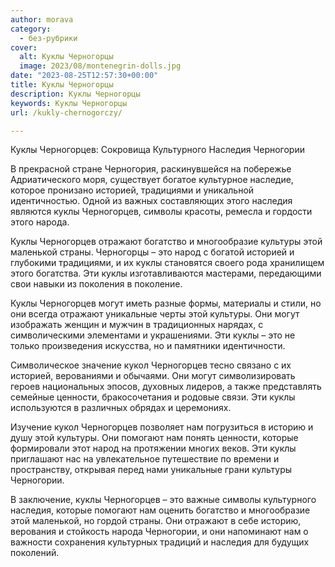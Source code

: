```yaml
---
author: morava
category:
  - без-рубрики
cover:
  alt: Куклы Черногорцы
  image: 2023/08/montenegrin-dolls.jpg
date: "2023-08-25T12:57:30+00:00"
title: Куклы Черногорцы
description: Куклы Черногорцы
keywords: Куклы Черногорцы
url: /kukly-chernogorczy/

---
```

Куклы Черногорцев: Сокровища Культурного Наследия Черногории

В прекрасной стране Черногория, раскинувшейся на побережье Адриатического моря, существует богатое культурное наследие, которое пронизано историей, традициями и уникальной идентичностью. Одной из важных составляющих этого наследия являются куклы Черногорцев, символы красоты, ремесла и гордости этого народа.

Куклы Черногорцев отражают богатство и многообразие культуры этой маленькой страны. Черногорцы – это народ с богатой историей и глубокими традициями, и их куклы становятся своего рода хранилищем этого богатства. Эти куклы изготавливаются мастерами, передающими свои навыки из поколения в поколение.

Куклы Черногорцев могут иметь разные формы, материалы и стили, но они всегда отражают уникальные черты этой культуры. Они могут изображать женщин и мужчин в традиционных нарядах, с символическими элементами и украшениями. Эти куклы – это не только произведения искусства, но и памятники идентичности.

Символическое значение кукол Черногорцев тесно связано с их историей, верованиями и обычаями. Они могут символизировать героев национальных эпосов, духовных лидеров, а также представлять семейные ценности, бракосочетания и родовые связи. Эти куклы используются в различных обрядах и церемониях.

Изучение кукол Черногорцев позволяет нам погрузиться в историю и душу этой культуры. Они помогают нам понять ценности, которые формировали этот народ на протяжении многих веков. Эти куклы приглашают нас на увлекательное путешествие по времени и пространству, открывая перед нами уникальные грани культуры Черногории.

В заключение, куклы Черногорцев – это важные символы культурного наследия, которые помогают нам оценить богатство и многообразие этой маленькой, но гордой страны. Они отражают в себе историю, верования и стойкость народа Черногории, и они напоминают нам о важности сохранения культурных традиций и наследия для будущих поколений.
